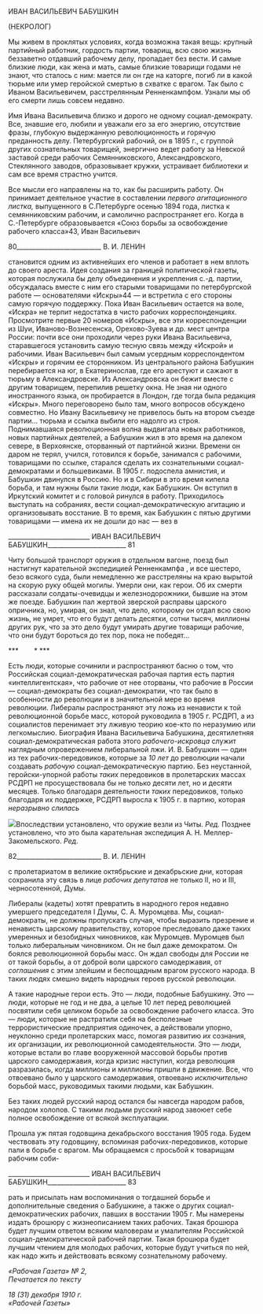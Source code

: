 ИВАН ВАСИЛЬЕВИЧ БАБУШКИН

(НЕКРОЛОГ)

Мы живем в проклятых условиях, когда возможна такая вещь: крупный партийный работник, гордость партии, товарищ, всю свою жизнь беззаветно отдавший рабочему делу, пропадает без вести. И самые близкие люди, как жена и мать, самые близкие то­варищи годами не знают, что сталось с ним: мается ли он где на каторге, погиб ли в ка­кой тюрьме или умер геройской смертью в схватке с врагом. Так было с Иваном Ва­сильевичем, расстрелянным Ренненкампфом. Узнали мы об его смерти лишь совсем недавно.

Имя Ивана Васильевича близко и дорого не одному социал-демократу. Все, знавшие его, любили и уважали его за его энергию, отсутствие фразы, глубокую выдержанную революционность и горячую преданность делу. Петербургский рабочий, он в 1895 г., с группой других сознательных товарищей, энергично ведет работу за Невской заставой среди рабочих Семянниковского, Александровского, Стеклянного заводов, образовыва­ет кружки, устраивает библиотеки и сам все время страстно учится.

Все мысли его направлены на то, как бы расширить работу. Он принимает деятель­ное участие в составлении _первого агитационного листка,_ выпущенного в С.­Петербурге осенью 1894 года, листка к семянниковским рабочим, и самолично распро­страняет его. Когда в С.-Петербурге образовывается «Союз борьбы за освобождение рабочего класса»43, Иван Васильевич

  

80___________________________ В. И. ЛЕНИН

становится одним из активнейших его членов и работает в нем вплоть до своего ареста. Идея создания за границей политической газеты, которая послужила бы делу объеди­нения и укрепления с.-д. партии, обсуждалась вместе с ним его старыми товарищами по петербургской работе — основателями «Искры»44 — и встретила с его стороны самую горячую поддержку. Пока Иван Васильевич остается на воле, «Искра» не терпит недос­татка в чисто рабочих корреспонденциях. Просмотрите первые 20 номеров «Искры», все эти корреспонденции из Шуи, Иваново-Вознесенска, Орехово-Зуева и др. мест цен­тра России: почти все они проходили через руки Ивана Васильевича, старавшегося ус­тановить самую тесную связь между «Искрой» и рабочими. Иван Васильевич был са­мым усердным корреспондентом «Искры» и горячим ее сторонником. Из центрального района Бабушкин перебирается на юг, в Екатеринослав, где его арестуют и сажают в тюрьму в Александровске. Из Александровска он бежит вместе с другим товарищем, перепилив решетку окна. Не зная ни одного иностранного языка, он пробирается в Лондон, где тогда была редакция «Искры». Много переговорено было там, много во­просов обсуждено совместно. Но Ивану Васильевичу не привелось быть на втором съезде партии... тюрьма и ссылка выбили его надолго из строя. Поднимавшаяся рево­люционная волна выдвигала новых работников, новых партийных деятелей, а Бабуш­кин жил в это время на далеком севере, в Верхоянске, оторванный от партийной жизни. Времени он даром не терял, учился, готовился к борьбе, занимался с рабочими, това­рищами по ссылке, старался сделать их сознательными социал-демократами и больше­виками. В 1905 г. подоспела амнистия, и Бабушкин двинулся в Россию. Но и в Сибири в это время кипела борьба, и там нужны были такие люди, как Бабушкин. Он вступил в Иркутский комитет и с головой ринулся в работу. Приходилось выступать на собрани­ях, вести социал-демократическую агитацию и организовывать восстание. В то время, как Бабушкин с пятью другими товарищами — имена их не дошли до нас — вез в

  

__________________________ ИВАН ВАСИЛЬЕВИЧ БАБУШКИН_________________________ 81

Читу большой транспорт оружия в отдельном вагоне, поезд был настигнут каратель­ной экспедицией Ренненкампфа , и все шестеро, безо всякого суда, были немедленно же расстреляны на краю вырытой на скорую руку общей могилы. Умерли они, как ге­рои. Об их смерти рассказали солдаты-очевидцы и железнодорожники, бывшие на этом же поезде. Бабушкин пал жертвой зверской расправы царского опричника, но, умирая, он знал, что дело, которому он отдал всю свою жизнь, не умрет, что его будут делать десятки, сотни тысяч, миллионы других рук, что за это дело будут умирать другие то­варищи рабочие, что они будут бороться до тех пор, пока не победят...

***        * ***

Есть люди, которые сочинили и распространяют басню о том, что Российская соци­ал-демократическая рабочая партия есть партия «интеллигентская», что рабочие от нее оторваны, что рабочие в России — социал-демократы без социал-демократии, что так было в особенности до революции и в значительной мере во время революции. Либера­лы распространяют эту ложь из ненависти к той революционной борьбе масс, которой руководила в 1905 г. РСДРП, а из социалистов перенимает эту лживую теорию кое-кто по неразумию или легкомыслию. Биография Ивана Васильевича Бабушкина, десяти­летняя социал-демократическая работа этого _рабочего-искровца_ служит наглядным оп­ровержением либеральной лжи. И. В. Бабушкин — один из тех рабочих-передовиков, которые за _10 лет_ до революции начали создавать _рабочую_ социал-демократическую партию. Без неустанной, геройски-упорной работы _таких_ передовиков в пролетарских массах РСДРП не просуществовала бы не только десяти лет, но и десяти месяцев. Только благодаря деятельности _таких_ передовиков, только благодаря их поддержке, РСДРП выросла к 1905 г. в партию, которая _неразрывно слилась_

![](file:///C:/Users/bot32/AppData/Local/Temp/msohtmlclip1/01/clip_image001.png)Впоследствии установлено, что оружие везли из Читы. _Ред._ Позднее установлено, что это была карательная экспедиция А. Н. Меллер-Закомельского. _Ред._

  

82___________________________ В. И. ЛЕНИН

с пролетариатом в великие октябрьские и декабрьские дни, которая сохранила эту связь в лице _рабочих депутатов_ не только II, но и III, черносотенной, Думы.

Либералы (кадеты) хотят превратить в народного героя недавно умершего председа­теля I Думы, С. А. Муромцева. Мы, социал-демократы, не должны пропускать случая, чтобы выразить презрение и ненависть царскому правительству, которое преследовало даже таких умеренных и безобидных чиновников, как Муромцев. Муромцев был толь­ко либеральным чиновником. Он не был даже демократом. Он боялся революционной борьбы масс. Он ждал свободы для России не от такой борьбы, а от доброй воли цар­ского самодержавия, от _соглашения_ с этим злейшим и беспощадным врагом русского народа. В таких людях смешно видеть народных героев русской революции.

А такие народные герои есть. Это — люди, подобные Бабушкину. Это — люди, ко­торые не год и не два, а целые 10 лет перед революцией посвятили себя целиком борьбе за освобождение рабочего класса. Это — люди, которые не растратили себя на беспо­лезные террористические предприятия одиночек, а действовали упорно, неуклонно среди пролетарских масс, помогая развитию _их_ сознания, _их_ организации, _их_ революци­онной самодеятельности. Это — люди, которые встали во главе вооруженной массовой борьбы против царского самодержавия, когда кризис наступил, когда революция разра­зилась, когда миллионы и миллионы пришли в движение. Все, что отвоевано было у царского самодержавия, отвоевано _исключительно_ борьбой масс, руководимых такими людьми, как Бабушкин.

Без таких людей русский народ остался бы навсегда народом рабов, народом холо­пов. С такими людьми русский народ завоюет себе полное освобождение от всякой эксплуатации.

Прошла уж пятая годовщина декабрьского восстания 1905 года. Будем чествовать эту годовщину, вспоминая рабочих-передовиков, которые пали в борьбе с врагом. Мы обращаемся с просьбой к товарищам рабочим соби-

  

__________________________ ИВАН ВАСИЛЬЕВИЧ БАБУШКИН_________________________ 83

рать и присылать нам воспоминания о тогдашней борьбе и дополнительные сведения о Бабушкине, а также о других социал-демократических рабочих, павших в восстании 1905 г. Мы намерены издать брошюру с жизнеописанием таких рабочих. Такая брошю­ра будет лучшим ответом всяким маловерам и умалителям Российской социал-демократической рабочей партии. Такая брошюра будет лучшим чтением для молодых рабочих, которые будут учиться по ней, как надо жить и действовать всякому созна­тельному рабочему.

_«Рабочая Газета» № 2,                                                                    Печатается по тексту_

_18 (31) декабря 1910 г.                                                                         «Рабочей Газеты»_